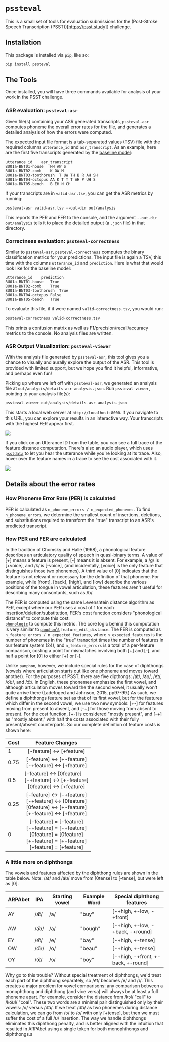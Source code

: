 # `pssteval`

This is a small set of tools for evaluation submissions for the 
(Post-Stroke Speech Transcription (PSST))[https://psst.study]] challenge.

## Installation
This package is installed via `pip`, like so:
```bash
pip install pssteval
```

## The Tools

Once installed, you will have three commands available for analysis of your work in the PSST challenge.

### ASR evaluation: `pssteval-asr`

Given file(s) containing your ASR generated transcripts, `pssteval-asr` computes phoneme 
the overall error rates for the file, and generates a detailed analysis of how the errors were computed.

The expected input file format is a tab-separated values (TSV) file with the required columns `utterance_id` and 
`asr_transcript`. As an example, here are the first five transcripts generated by the [baseline model](https://github.com/PSST-Challenge/psstbaseline):

```
utterance_id	asr_transcript
BU01a-BNT01-house	HH AW S
BU01a-BNT02-comb	K OW M
BU01a-BNT03-toothbrush	T UW TH B R AH SH
BU01a-BNT04-octopus	AA K T T T AH P UH S
BU01a-BNT05-bench	B EH N CH
```

If your transcripts are in `valid-asr.tsv`, you can get the ASR metrics by running:
```
pssteval-asr valid-asr.tsv --out-dir out/analysis 
```

This reports the PER and FER to the console, and the argument `--out-dir out/analysis` tells it to place the
detailed output (a `.json` file) in that directory.


### Correctness evaluation: `pssteval-correctness`

Similar to `pssteval-asr`, `pssteval-correctness` computes the binary classification metrics for your predictions. The 
input file is again a TSV, this time with the columns `utterance_id` and `prediction`. Here is what that would look like
for the baseline model:

```
utterance_id	prediction
BU01a-BNT01-house	True
BU01a-BNT02-comb	True
BU01a-BNT03-toothbrush	True
BU01a-BNT04-octopus	False
BU01a-BNT05-bench	True
```

To evaluate this file, if it were named `valid-correctness.tsv`, you would run:

```python
pssteval-correctness valid-correctness.tsv
```

This prints a confusion matrix as well as F1/precision/recall/accuracy metrics to the console. No analysis files are 
written.

### ASR Output Visualization: `pssteval-viewer`

With the analysis file generated by `pssteval-asr`, this tool gives you a chance to visually and aurally explore the 
output of the ASR. This tool is provided with limited support, but we hope you find it helpful, informative, and perhaps 
even fun!

Picking up where we left off with `pssteval-asr`, we generated an analysis file at
`out/analysis/details-asr-analysis.json`. Run `pssteval-viewer`, pointing to your analysis file(s): 

```python
pssteval-viewer out/analysis/details-asr-analysis.json
```

This starts a local web server at `http://localhost:8000`. If you navigate to this URL, you can explore your results in
an interactive way. Your transcripts with the highest FER appear first.

<img src="pssteval-viewer-list.png" style="max-width: 480px;">

If you click on an Utterance ID from the table, you can see a full trace of the feature distance 
computation. There's also an audio player, which uses [`psstdata`](https://github.com/PSST-Challenge/psstbaseline) to 
let you hear the utterance while you're looking at its trace. Also, hover over the feature names in a trace
to see the cost associated with it.

<img src="pssteval-viewer-detail.png" style="max-width: 480px;">


## Details about the error rates

### How Phoneme Error Rate (PER) is calculated

PER is calculated as `n_phoneme_errors / n_expected_phonemes`. To find `n_phoneme_errors`, we determine the smallest
count of insertions, deletions, and substitutions required to transform the 
"true" transcript to an ASR's predicted transcript.

### How PER and FER are calculated

In the tradition 
of Chomsky and Halle (1968), a phonological feature describes an articulatory quality of speech in quasi-binary terms. 
A value of [+] means a feature is present, [-] means it is absent. For example, a /g/ is [+voice], and /k/ is [-voice],
(and incidentally, [voice] is the only feature that distinguishes those two phonemes). A third value of [0] indicates that the 
feature is not relevant or necessary for the definition of that phoneme. For example, while [front], [back], [high], 
and [low] describe the various positions of the tongue in vowel articulation, these features aren't useful for describing
many consontants, such as /b/.

The FER is computed using the same Levenshtein distance algorithm as PER, except where our PER uses a cost of 1 for each 
insertion/deletion/substitution, FER's cost function considers "phonological distance" to compute this cost.   
[`phonologic`](https://github.com/rcgale/phonologic) to compute this metric. The core logic behind this computation is
very similar to [`panphon`'s](https://github.com/dmort27/panphon) `feature_edit_distance`. The FER is computed as 
`n_feature_errors / n_expected_features`, where `n_expected_features` is the number of phonemes in the "true" transcript
times the number of features in our feature system (24), and `n_feature_errors` is a total of a per-feature comparison, 
costing a point for mismatches involving both [+] and [-], and half a point for [0] to either [+] or [-].

Unlike `panphon`, however, we include special rules for the case of diphthongs (vowels where articulation starts out 
like one phoneme and moves toward another). For the purposes of PSST, there are five dipthongs: /a͡ɪ/, /a͡ʊ/, /e͡ɪ/, /o͡ʊ/, 
and /ɔ͡ɪ/.
In English, these phonemes emphasize the first vowel, and although articulation moves toward the the second vowel, it 
usually won't quite arrive there (Ladefoged and Johnson, 2015, pp97-99.) As such, we define a diphthongs feature set as
that of its first vowel, but for the features which differ in the second vowel, we use two new symbols: [+-] for 
features moving from present to absent, and [-+] for those moving from absent to present. For the cost function, [+-] is considered "mostly present", and [-+] as "mostly
absent," with half the costs associated with their fully present/absent counterparts. So our complete definition of 
feature costs is shown here:

| Cost | Feature Changes                                                                                                                                                                                                                         |
|------|-----------------------------------------------------------------------------------------------------------------------------------------------------------------------------------------------------------------------------------------|
| 1    | <div style="text-align: center">[-feature]&nbsp;↔&nbsp;[+feature]</div>                                                                                                                                                                 |
| 0.75 | <div style="text-align: center">[-feature]&nbsp;↔&nbsp;[+-feature]<br/>[-+feature]&nbsp;↔&nbsp;[+feature]</div>                                                                                                                         |
| 0.5  | [-feature]&nbsp;↔&nbsp;[0feature] <br /> <div style="text-align: center">[-+feature]&nbsp;↔&nbsp;[+-feature] <br /> [0feature]&nbsp;↔&nbsp;[+feature] </div>                                                                            |
| 0.25 | <div style="text-align: center">[-feature]&nbsp;↔&nbsp;[-+feature]<br /> [-+feature]&nbsp;↔&nbsp;[0feature] <br /> [0feature]&nbsp;↔&nbsp;[+-feature]  <br/> [+-feature]&nbsp;↔&nbsp;[+feature]</div>                                   |
| 0    | <div style="text-align: center"> [-feature]&nbsp;=&nbsp;[-feature] <br/> [-+feature]&nbsp;=&nbsp;[-+feature]<br/>[0feature]&nbsp;=&nbsp;[0feature]<br/>[+-feature]&nbsp;=&nbsp;[+-feature]<br/>[+feature]&nbsp;=&nbsp;[+feature] </div> |

### A little more on diphthongs
The vowels and features affected by the diphthong rules are shown in the table below. Note: /a͡ɪ/ and /a͡ʊ/ move from
[0tense] to [-tense], but were left as [0].

| ARPAbet | IPA  | Starting vowel | Example Word | Special diphthong features         |
|---------|------|----------------|--------------|------------------------------------|
| AY      | /a͡ɪ/ | /a/            | "buy"          | [-+high, +-low, -+front]           |
| AW      | /a͡ʊ/ | /a/            | "bough"        | [-+high, +-low, -+back, -+round]   |
| EY      | /e͡ɪ/ | /e/            | "bay"          | [-+high, +-tense]                  |
| OW      | /o͡ʊ/ | /o/            | "beau"         | [-+high, +-tense]                  |
| OY      | /ɔ͡ɪ/ | /ɔ/            | "boy"          | [-+high, -+front, +-back, +-round] |

Why go to this trouble? Without special treatment of diphthongs, we'd treat each part of the diphthong separately, so 
/e͡ɪ/ becomes /e/ and /ɪ/. This creates a major problem for 
vowel comparisons: any comparison between a monophthong and diphthong (and vice versa) will always be at least a full 
phoneme apart. For example, consider the distance from /kɔl/ "call" to /ko͡ʊl/ "coal". These two words are a minimal pair 
distinguished only by their vowels: /ɔ/ versus /o͡ʊ/. If we treat /o͡ʊ/ as two phonemes during distance calculation, 
we can go from /ɔ/ to /o/ with only [+tense], but then we must suffer the cost of a full /ʊ/ insertion. The way we
handle diphthongs eliminates this diphthong penalty, and is better aligned with the intuition
that resulted in ARPAbet using a single token for both monophthongs and diphthongs.s

